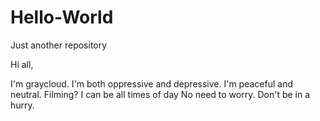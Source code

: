 # Hello-World
Just another repository

Hi all,

I'm graycloud. I'm both oppressive and depressive.
I'm peaceful and neutral. 
Filming? I can be all times of day
No need to worry. Don't be in a hurry.
